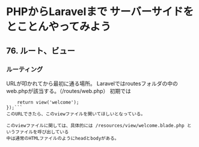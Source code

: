 # PHPからLaravelまで サーバーサイドをとことんやってみよう
## 76. ルート、ビュー

### ルーティング
URLが叩かれてから最初に通る場所。
Laravelではroutesフォルダの中のweb.phpが該当する。（/routes/web.php）
初期では
```Route::get('/', function () {
    return view('welcome');
});```
このURLできたら、このviewファイルを開いてほしいとなっている。

このviewファイルに関しては、具体的には /resources/view/welcome.blade.php というファイルを呼び出している
中は通常のHTMLファイルのようにheadとbodyがある。
